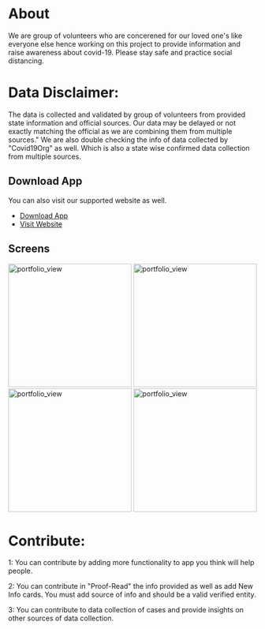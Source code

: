# About
We are group of volunteers who are concerened for our loved one's like everyone else hence working on this project to provide information and raise awareness about covid-19. Please stay safe and practice social distancing.

# Data Disclaimer: 
The data is collected and validated by group of volunteers from provided state information and official sources. Our data may be delayed or not exactly matching the official as we are combining them from multiple sources."
We are also double checking the info of data collected by "Covid19Org" as well. Which is also a state wise confirmed data collection from multiple sources.

## Download App
You can also visit our supported website as well.

- [Download App](https://drive.google.com/file/d/1kpf6DLf4dAA5m5L2Vt88KIfBuLXV2RK1/view?usp=sharing)
- [Visit Website](http://covid19tracker.us-west-2.elasticbeanstalk.com/)

## Screens
<div>
  <img width="250" alt="portfolio_view" src="https://i.imgur.com/7V34Lfh.png">
  <img width="250" alt="portfolio_view" src="https://i.imgur.com/sPBNADi.png">
  <img width="250" alt="portfolio_view" src="https://i.imgur.com/EgnRTre.png">
  <img width="250" alt="portfolio_view" src="https://i.imgur.com/IuzhsMe.png">
</div>




# Contribute:
1: You can contribute by adding more functionality to app you think will help people.

2: You can contribute in "Proof-Read" the info provided as well as add New Info cards. You must add source of info and should
be a valid verified entity.

3: You can contribute to data collection of cases and provide insights on other sources of data collection.
